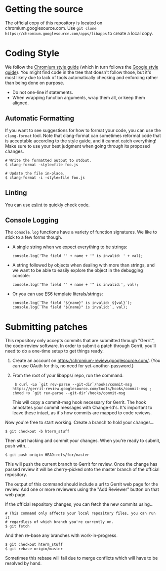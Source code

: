 
# Getting the source

The official copy of this repository is located on chromium.googlesource.com.
Use `git clone https://chromium.googlesource.com/apps/libapps` to create a
local copy.

# Coding Style

We follow the [Chromium style guide] (which in turn follows the
[Google style guide]).  You might find code in the tree that doesn't follow
those, but it's most likely due to lack of tools automatically checking and
enforcing rather than being done on purpose.

[Chromium style guide]: https://chromium.googlesource.com/chromium/src/+/master/styleguide/web/web.md#JavaScript
[Google style guide]: https://google.github.io/styleguide/jsguide.html

* Do not one-line if statements.
* When wrapping function arguments, wrap them all, or keep them aligned.

## Automatic Formatting

If you want to see suggestions for how to format your code, you can use the
`clang-format` tool.  Note that clang-format can sometimes reformat code that
is acceptable according to the style guide, and it cannot catch everything!
Make sure to use your best judgment when going through its proposed changes.

```
# Write the formatted output to stdout.
$ clang-format -style=file foo.js

# Update the file in-place.
$ clang-format -i -style=file foo.js
```

## Linting

You can use [eslint](https://eslint.org/) to quickly check code.

## Console Logging

The `console.log` functions have a variety of function signatures.  We like to
stick to a few forms though.

* A single string when we expect everything to be strings:

      console.log('The field "' + name + '" is invalid: ' + val);

* A string followed by objects when dealing with more than strings, and we want
  to be able to easily explore the object in the debugging console:

      console.log('The field "' + name + '" is invalid:', val);

* Or you can use ES6 template literals/strings:

      console.log(`The field "${name}" is invalid: ${val}`);
      console.log(`The field "${name}" is invalid:`, val);

# Submitting patches

This repository only accepts commits that are submitted through "Gerrit", the
code-review software.  In order to submit a patch through Gerrit, you'll need
to do a one-time setup to get things ready.

1. Create an account on https://chromium-review.googlesource.com/.  (You can use
   OAuth for this, no need for yet-another-password.)

2. From the root of your libapps/ repo, run the command:

        $ curl -Lo `git rev-parse --git-dir`/hooks/commit-msg https://gerrit-review.googlesource.com/tools/hooks/commit-msg ; chmod +x `git rev-parse --git-dir`/hooks/commit-msg

   This will copy a commit-msg hook necessary for Gerrit.  The hook annotates
   your commit messages with Change-Id's.  It's important to leave these intact,
   as it's how commits are mapped to code reviews.

Now you're free to start working.  Create a branch to hold your changes...

    $ git checkout -b hterm_stuff

Then start hacking and commit your changes.  When you're ready to submit, push
with...

    $ git push origin HEAD:refs/for/master

This will push the current branch to Gerrit for review.  Once the change has
passed review it will be cherry-picked onto the master branch of the official
repository.

The output of this command should include a url to Gerrit web page for the
review.  Add one or more reviewers using the "Add Reviewer" button on that web
page.

If the official repository changes, you can fetch the new commits using...

    # This command only affects your local repository files, you can run it
    # regardless of which branch you're currently on.
    $ git fetch

And then re-base any branches with work-in-progress.

    $ git checkout hterm_stuff
    $ git rebase origin/master

Sometimes this rebase will fail due to merge conflicts which will have to be
resolved by hand.
